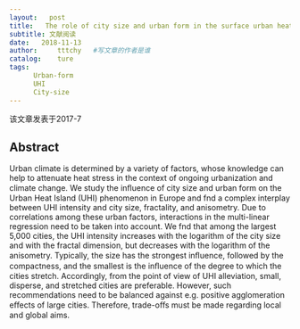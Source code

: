 ```yaml
---
layout:   post
title:   The role of city size and urban form in the surface urban heat island
subtitle: 文献阅读  
date:   2018-11-13
author:     tttchy   #写文章的作者是谁
catalog:    ture
tags:    
      Urban-form
      UHI 
      City-size
---
```


该文章发表于2017-7

## Abstract
 
Urban climate is determined by a variety of factors, whose knowledge can help to attenuate heat stress in the context of ongoing urbanization and climate change. We study the inﬂuence of city size and urban
form on the Urban Heat Island (UHI) phenomenon in Europe and fnd a complex interplay between
UHI intensity and city size, fractality, and anisometry. Due to correlations among these urban factors,
interactions in the multi-linear regression need to be taken into account. We fnd that among the
largest 5,000 cities, the UHI intensity increases with the logarithm of the city size and with the fractal
dimension, but decreases with the logarithm of the anisometry. Typically, the size has the strongest
inﬂuence, followed by the compactness, and the smallest is the inﬂuence of the degree to which the
cities stretch. Accordingly, from the point of view of UHI alleviation, small, disperse, and stretched
cities are preferable. However, such recommendations need to be balanced against e.g. positive
agglomeration eﬀects of large cities. Therefore, trade-oﬀs must be made regarding local and global
aims.
